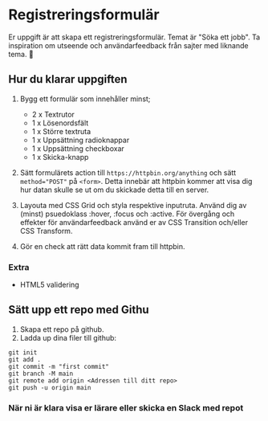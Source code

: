# Registreringsformulär

Er uppgift är att skapa ett registreringsformulär. Temat är "Söka ett jobb". Ta inspiration om utseende och användarfeedback från sajter med liknande tema. 💼

## Hur du klarar uppgiften

1. Bygg ett formulär som innehåller minst;
	
	* 2 x Textrutor
	* 1 x Lösenordsfält
	* 1 x Större textruta
	* 1 x Uppsättning radioknappar
	* 1 x Uppsättning checkboxar
	* 1 x Skicka-knapp

2. Sätt formulärets action till ```https://httpbin.org/anything``` och sätt ```method="POST"``` på ```<form>```. Detta innebär att httpbin kommer att visa dig hur datan skulle se ut om du skickade detta till en server. 

3. Layouta med CSS Grid och styla respektive inputruta. Använd dig av (minst) psuedoklass :hover, :focus och :active. För övergång och effekter för användarfeedback använd er av CSS Transition och/eller CSS Transform.

4. Gör en check att rätt data kommit fram till httpbin.


###  Extra

* HTML5 validering

 

## Sätt upp ett repo med Githu

1. Skapa ett repo på github.
2. Ladda up dina filer till github:

```
git init
git add .
git commit -m "first commit"
git branch -M main
git remote add origin <Adressen till ditt repo>
git push -u origin main
```

### När ni är klara visa er lärare eller skicka en Slack med repot


